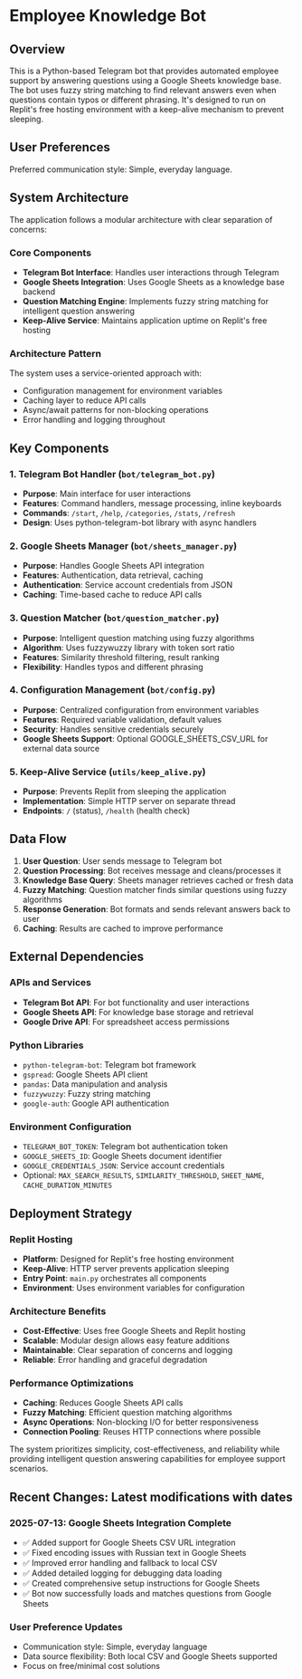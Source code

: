 # Employee Knowledge Bot

## Overview

This is a Python-based Telegram bot that provides automated employee support by answering questions using a Google Sheets knowledge base. The bot uses fuzzy string matching to find relevant answers even when questions contain typos or different phrasing. It's designed to run on Replit's free hosting environment with a keep-alive mechanism to prevent sleeping.

## User Preferences

Preferred communication style: Simple, everyday language.

## System Architecture

The application follows a modular architecture with clear separation of concerns:

### Core Components
- **Telegram Bot Interface**: Handles user interactions through Telegram
- **Google Sheets Integration**: Uses Google Sheets as a knowledge base backend
- **Question Matching Engine**: Implements fuzzy string matching for intelligent question answering
- **Keep-Alive Service**: Maintains application uptime on Replit's free hosting

### Architecture Pattern
The system uses a service-oriented approach with:
- Configuration management for environment variables
- Caching layer to reduce API calls
- Async/await patterns for non-blocking operations
- Error handling and logging throughout

## Key Components

### 1. Telegram Bot Handler (`bot/telegram_bot.py`)
- **Purpose**: Main interface for user interactions
- **Features**: Command handlers, message processing, inline keyboards
- **Commands**: `/start`, `/help`, `/categories`, `/stats`, `/refresh`
- **Design**: Uses python-telegram-bot library with async handlers

### 2. Google Sheets Manager (`bot/sheets_manager.py`)
- **Purpose**: Handles Google Sheets API integration
- **Features**: Authentication, data retrieval, caching
- **Authentication**: Service account credentials from JSON
- **Caching**: Time-based cache to reduce API calls

### 3. Question Matcher (`bot/question_matcher.py`)
- **Purpose**: Intelligent question matching using fuzzy algorithms
- **Algorithm**: Uses fuzzywuzzy library with token sort ratio
- **Features**: Similarity threshold filtering, result ranking
- **Flexibility**: Handles typos and different phrasing

### 4. Configuration Management (`bot/config.py`)
- **Purpose**: Centralized configuration from environment variables
- **Features**: Required variable validation, default values
- **Security**: Handles sensitive credentials securely
- **Google Sheets Support**: Optional GOOGLE_SHEETS_CSV_URL for external data source

### 5. Keep-Alive Service (`utils/keep_alive.py`)
- **Purpose**: Prevents Replit from sleeping the application
- **Implementation**: Simple HTTP server on separate thread
- **Endpoints**: `/` (status), `/health` (health check)

## Data Flow

1. **User Question**: User sends message to Telegram bot
2. **Question Processing**: Bot receives message and cleans/processes it
3. **Knowledge Base Query**: Sheets manager retrieves cached or fresh data
4. **Fuzzy Matching**: Question matcher finds similar questions using fuzzy algorithms
5. **Response Generation**: Bot formats and sends relevant answers back to user
6. **Caching**: Results are cached to improve performance

## External Dependencies

### APIs and Services
- **Telegram Bot API**: For bot functionality and user interactions
- **Google Sheets API**: For knowledge base storage and retrieval
- **Google Drive API**: For spreadsheet access permissions

### Python Libraries
- `python-telegram-bot`: Telegram bot framework
- `gspread`: Google Sheets API client
- `pandas`: Data manipulation and analysis
- `fuzzywuzzy`: Fuzzy string matching
- `google-auth`: Google API authentication

### Environment Configuration
- `TELEGRAM_BOT_TOKEN`: Telegram bot authentication token
- `GOOGLE_SHEETS_ID`: Google Sheets document identifier
- `GOOGLE_CREDENTIALS_JSON`: Service account credentials
- Optional: `MAX_SEARCH_RESULTS`, `SIMILARITY_THRESHOLD`, `SHEET_NAME`, `CACHE_DURATION_MINUTES`

## Deployment Strategy

### Replit Hosting
- **Platform**: Designed for Replit's free hosting environment
- **Keep-Alive**: HTTP server prevents application sleeping
- **Entry Point**: `main.py` orchestrates all components
- **Environment**: Uses environment variables for configuration

### Architecture Benefits
- **Cost-Effective**: Uses free Google Sheets and Replit hosting
- **Scalable**: Modular design allows easy feature additions
- **Maintainable**: Clear separation of concerns and logging
- **Reliable**: Error handling and graceful degradation

### Performance Optimizations
- **Caching**: Reduces Google Sheets API calls
- **Fuzzy Matching**: Efficient question matching algorithms
- **Async Operations**: Non-blocking I/O for better responsiveness
- **Connection Pooling**: Reuses HTTP connections where possible

The system prioritizes simplicity, cost-effectiveness, and reliability while providing intelligent question answering capabilities for employee support scenarios.

## Recent Changes: Latest modifications with dates

### 2025-07-13: Google Sheets Integration Complete
- ✅ Added support for Google Sheets CSV URL integration
- ✅ Fixed encoding issues with Russian text in Google Sheets
- ✅ Improved error handling and fallback to local CSV
- ✅ Added detailed logging for debugging data loading
- ✅ Created comprehensive setup instructions for Google Sheets
- ✅ Bot now successfully loads and matches questions from Google Sheets

### User Preference Updates
- Communication style: Simple, everyday language
- Data source flexibility: Both local CSV and Google Sheets supported
- Focus on free/minimal cost solutions